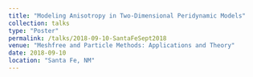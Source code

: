```yaml
---
title: "Modeling Anisotropy in Two-Dimensional Peridynamic Models"
collection: talks
type: "Poster"
permalink: /talks/2018-09-10-SantaFeSept2018
venue: "Meshfree and Particle Methods: Applications and Theory"
date: 2018-09-10
location: "Santa Fe, NM"
---
```

